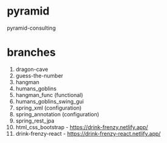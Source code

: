 # pyramid
pyramid-consulting

# branches
1. dragon-cave
2. guess-the-number
3. hangman
4. humans_goblins
5. hangman_func (functional) 
6. humans_goblins_swing_gui
8. spring_xml (configuration)
9. spring_annotation (configuration)
10. spring_rest_jpa
11. html_css_bootstrap - https://drink-frenzy.netlify.app/
12. drink-frenzy-react - https://drink-frenzy-react.netlify.app/
